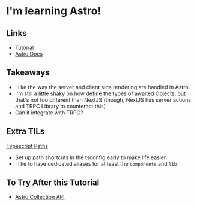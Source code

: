 # I'm learning Astro!

## Links

- [Tutorial](https://github.com/coding-in-public/astro-blog-tutorial)
- [Astro Docs](https://docs.astro.build/en/getting-started/)

## Takeaways

- I like the way the server and client side rendering are handled in Astro.
- I'm still a little shaky on how define the types of awaited Objects, but that's not too different than NextJS (though, NextJS has server actions and TRPC Library to counteract this)
- Can it integrate with TRPC?

## Extra TILs

[Typescript Paths](https://www.typescriptlang.org/tsconfig/#paths)

- Set up path shortcuts in the tsconfig early to make life easier.
- I like to have dedicated aliases for at least the `components` and `lib`

## To Try After this Tutorial

- [Astro Collection API](https://docs.astro.build/en/guides/content-collections/)
